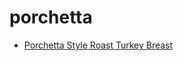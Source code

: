 # porchetta

 * [Porchetta Style Roast Turkey Breast](index/p/porchetta-style-roast-turkey-breast.json)
